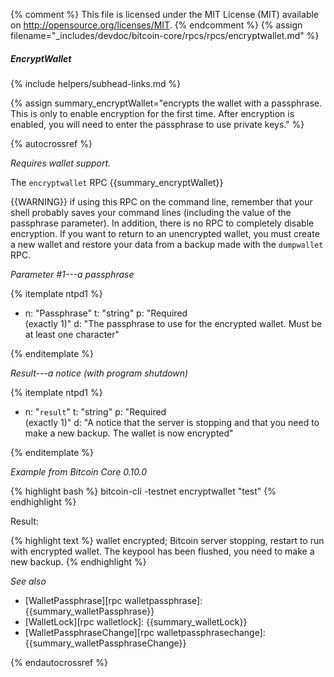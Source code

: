 {% comment %}
This file is licensed under the MIT License (MIT) available on
http://opensource.org/licenses/MIT.
{% endcomment %}
{% assign filename="_includes/devdoc/bitcoin-core/rpcs/rpcs/encryptwallet.md" %}

##### EncryptWallet
{% include helpers/subhead-links.md %}

{% assign summary_encryptWallet="encrypts the wallet with a passphrase.  This is only to enable encryption for the first time. After encryption is enabled, you will need to enter the passphrase to use private keys." %}

{% autocrossref %}

*Requires wallet support.*

The `encryptwallet` RPC {{summary_encryptWallet}}

{{WARNING}} if using this RPC on the command line, remember
that your shell probably saves your command lines (including the value
of the passphrase parameter). In addition, there is no RPC to completely
disable encryption. If you want to return to an unencrypted wallet, you
must create a new wallet and restore your data from a backup made with
the `dumpwallet` RPC.

*Parameter #1---a passphrase*

{% itemplate ntpd1 %}
- n: "Passphrase"
  t: "string"
  p: "Required<br>(exactly 1)"
  d: "The passphrase to use for the encrypted wallet.  Must be at least one character"

{% enditemplate %}

*Result---a notice (with program shutdown)*

{% itemplate ntpd1 %}
- n: "`result`"
  t: "string"
  p: "Required<br>(exactly 1)"
  d: "A notice that the server is stopping and that you need to make a new backup.  The wallet is now encrypted"

{% enditemplate %}

*Example from Bitcoin Core 0.10.0*

{% highlight bash %}
bitcoin-cli -testnet encryptwallet "test"
{% endhighlight %}

Result:

{% highlight text %}
wallet encrypted; Bitcoin server stopping, restart to run with encrypted
wallet. The keypool has been flushed, you need to make a new backup.
{% endhighlight %}

*See also*

* [WalletPassphrase][rpc walletpassphrase]: {{summary_walletPassphrase}}
* [WalletLock][rpc walletlock]: {{summary_walletLock}}
* [WalletPassphraseChange][rpc walletpassphrasechange]: {{summary_walletPassphraseChange}}

{% endautocrossref %}
